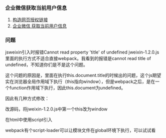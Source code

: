 ### 企业微信获取当前用户信息

1. [构造网页授权链接](https://work.weixin.qq.com/api/doc/90000/90135/91022)
2. [企业微信 获取当前用户信息](https://www.cnblogs.com/BinBinGo/p/11484802.html)

### 问题

jsweixin引入时报错Cannot read property 'title' of undefined
jweixin-1.2.0.js里面的执行方式不适合直接webpack。我看到的报错是cannot read title of undefined，不知道你们是不是这个问题。

这个问题的原因是，里面在执行this.document.title的时候出的问题，这个js期望实在浏览器全局作用域下执行（this指向window），但是webpack之后，是在一个function作用域下执行，因此this.document为undefined。

因此有几种方式修改：

改源码，将jweixin-1.2.0.js中第一个this改为window

在html中使用script引入

webpack有个script-loader可以让模块文件在global环境下执行，可以试试看




